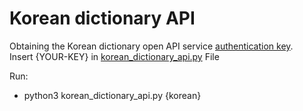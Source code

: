 # Korean dictionary API

Obtaining the Korean dictionary open API service [authentication key](https://opendict.korean.go.kr/service/openApiRegister).\
Insert {YOUR-KEY} in [korean_dictionary_api.py](https://github.com/yonghankim/korean_dictionary_api/blob/master/korean_dictionary_api.py) File 

Run:
- python3 korean_dictionary_api.py {korean}
